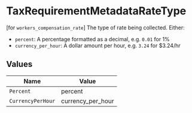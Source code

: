 # TaxRequirementMetadataRateType

[for `workers_compensation_rate`] The type of rate being collected. Either:
 - `percent`: A percentage formatted as a decimal, e.g. `0.01` for 1%
 - `currency_per_hour`: A dollar amount per hour, e.g. `3.24` for $3.24/hr



## Values

| Name              | Value             |
| ----------------- | ----------------- |
| `Percent`         | percent           |
| `CurrencyPerHour` | currency_per_hour |